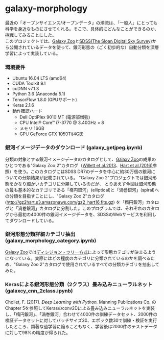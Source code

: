 # galaxy-morphology  
最近の「オープンサイエンス/オープンデータ」の潮流は、「一般人」にとっても科学を身近なものにさせてくれる。そこで、具体的にどんなことができるのか、挑戦してみることにした。  
このプロジェクトでは、[Galaxy Zoo](https://data.galaxyzoo.org/)と[SDSS(The Sloan Digital Sky Survey)](http://www.sdss.org/)から公開されているデータを使って、銀河形態の（ごく初歩的な）自動分類を深層学習によって実装している。  
### 環境要件  
- Ubuntu 16.04 LTS (amd64)  
- CUDA Toolkit 9.1  
- cuDNN v7.1.3  
- Python 3.6 (Anaconda 5.1)  
- TensorFlow 1.8.0 (GPUサポート)  
- Keras 2.1.6  
- 動作確認ハード
  - Dell OptiPlex 9010 MT (電源部増強)  
  - CPU Intel® Core™ i7-3770 @ 3.40GHz × 8
  - メモリ 16GB
  - GPU GeForce GTX 1050Ti(4GB)  

### 銀河イメージデータのダウンロード (galaxy_getjpeg.ipynb)  
分類の対象とする銀河イメージデータのカタログとして、[Galaxy Zoo](https://data.galaxyzoo.org)の成果のひとつである"Galaxy Zoo 2"カタログ（[Willett et al.2013](http://arxiv.org/abs/1308.3496v2)、[Hart et al.(2016)](http://mnras.oxfordjournals.org/content/461/4/3663)参照）を使う。このカタログにはSDSS DR7のデータを中心に約30万個の銀河についての分類結果が記載されている。 "Galaxy Zoo 2"プロジェクトでは銀河形態をかなり細かいカテゴリに分類しているのだが、 とりあえず今回は銀河形態の最も基本的なカテゴリである「楕円銀河」(elliptical)と「渦巻銀河」(spiral)への分類を目指すことにし、"Galaxy Zoo 2"カタログ (<http://gz2hart.s3.amazonaws.com/gz2_hart16.fits.gz>) を「楕円銀河」カタログと「渦巻銀河」カタログに分割した。このプログラムでは、それぞれのカタログから最初の4000件の銀河イメージデータを、SDSSのWebサービスを利用してダウンロードしている。
### 銀河形態分類詳細カテゴリ抽出 (galaxy_morphology_category.ipynb)  
[Galaxy Zoo](https://data.galaxyzoo.org/)では[ディシジョン・ツリー方式](https://data.galaxyzoo.org/gz_trees/gz_trees.html)によって形態カテゴリが決まるようになっている。実際にはどの程度のカテゴリに分類されているのかを調べるため、"Galaxy Zoo 2"カタログで使用されているすべての分類カテゴリを抽出してみた。  
### Kerasによる銀河形態分類（2クラス）畳み込みニューラルネット (galaxcy_cnn_2class.ipynb)  
Chollet, F. (2017). *Deep Learning with Python.* Manning Publications Co. のChapter 5を参照してKerasのconv2Dによる畳み込みニューラルネットを実装し、「楕円銀河」、「渦巻銀河」合わせて4000件の訓練データセット、2000件の検証データセットに対してバッチサイズ20、エポック数30で訓練・検証を実行したところ、顕著な過学習に陥ることもなく、学習後は2000件のテストデータに対して98%の精度が得られた。
